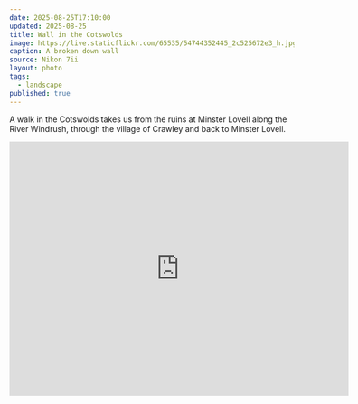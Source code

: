 ```yaml
---
date: 2025-08-25T17:10:00
updated: 2025-08-25
title: Wall in the Cotswolds
image: https://live.staticflickr.com/65535/54744352445_2c525672e3_h.jpg
caption: A broken down wall
source: Nikon 7ii
layout: photo
tags:
  - landscape
published: true
---
```

A walk in the Cotswolds takes us from the ruins at Minster Lovell along the River Windrush, through the village of Crawley and back to Minster Lovell.

<iframe src="https://www.google.com/maps/embed?pb=!1m14!1m12!1m3!1d7152.601281962155!2d-1.5211960048906692!3d51.80256304650293!2m3!1f0!2f0!3f0!3m2!1i1024!2i768!4f13.1!5e0!3m2!1sen!2suk!4v1756139376830!5m2!1sen!2suk" width="600" height="450" style="border:0;" allowfullscreen="" loading="lazy" referrerpolicy="no-referrer-when-downgrade"></iframe>

